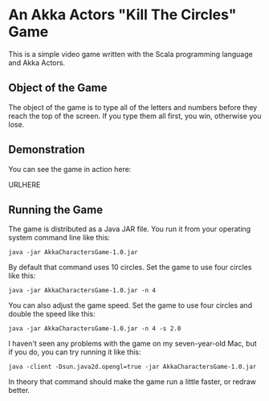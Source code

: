 An Akka Actors "Kill The Circles" Game
======================================

This is a simple video game written with the Scala programming language
and Akka Actors.

Object of the Game
------------------

The object of the game is to type all of the letters and numbers
before they reach the top of the screen. If you type them all first,
you win, otherwise you lose.

Demonstration
-------------

You can see the game in action here:

URLHERE


Running the Game
----------------

The game is distributed as a Java JAR file. You run it from your operating
system command line like this:

```
java -jar AkkaCharactersGame-1.0.jar
```

By default that command uses 10 circles. Set the game to use four circles like this:

```
java -jar AkkaCharactersGame-1.0.jar -n 4
```

You can also adjust the game speed. Set the game to use four circles and double the speed like this:

```
java -jar AkkaCharactersGame-1.0.jar -n 4 -s 2.0
```

I haven't seen any problems with the game on my seven-year-old Mac, but if you do,
you can try running it like this:

```
java -client -Dsun.java2d.opengl=true -jar AkkaCharactersGame-1.0.jar
```

In theory that command should make the game run a little faster, or redraw better.

